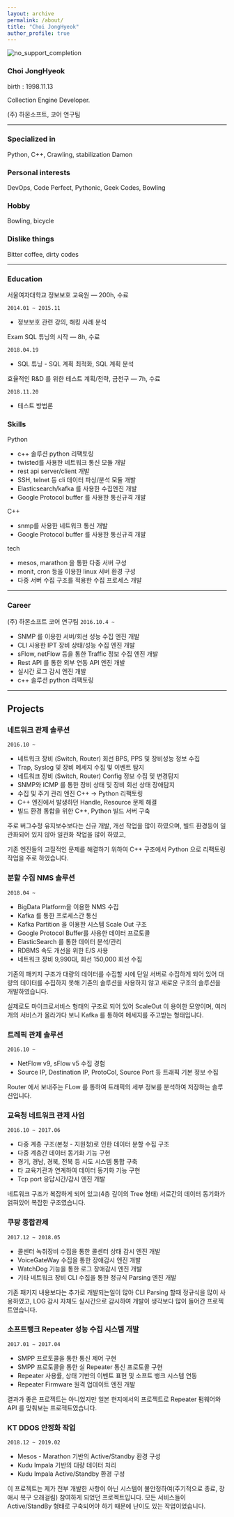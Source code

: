 ```yaml
---
layout: archive
permalink: /about/
title: "Choi JongHyeok"
author_profile: true
---
```


![no_support_completion](/assets/img/41746152.jpg)

### Choi JongHyeok

birth : 1998.11.13

Collection Engine Developer. 

(주) 하몬소프트, 코어 연구팀

---

### Specialized in
Python, C++, Crawling, stabilization Damon

### Personal interests
DevOps, Code Perfect, Pythonic, Geek Codes, Bowling

### Hobby
Bowling, bicycle

### Dislike things
Bitter coffee, dirty codes

---

### Education

서울여자대학교 정보보호 교육원 — 200h, 수료

`2014.01 ~ 2015.11`
- 정보보호 관련 강의, 해킹 사례 분석

Exam SQL 튜닝의 시작 — 8h, 수료

`2018.04.19`
- SQL 튜닝 - SQL 계획 최적화, SQL 계획 분석

효율적인 R&D 를 위한 테스트 계획/전략, 금천구 — 7h, 수료

`2018.11.20`
- 테스트 방법론

### Skills

Python
- c++ 솔루션 python 리팩토링
- twisted를 사용한 네트워크 통신 모듈 개발
- rest api server/client 개발
- SSH, telnet 등 cli 데이터 파싱/분석 모듈 개발
- Elasticsearch/kafka 를 사용한 수집엔진 개발
- Google Protocol buffer 를 사용한 통신규격 개발

C++
- snmp를 사용한 네트워크 통신 개발
- Google Protocol buffer 를 사용한 통신규격 개발

tech
- mesos, marathon 을 통한 다중 서버 구성
- monit, cron 등을 이용한 linux 서버 환경 구성
- 다중 서버 수집 구조를 적용한 수집 프로세스 개발

---

### Career
(주) 하몬소프트 코어 연구팀 
`2016.10.4 ~`
- SNMP 를 이용한 서버/회선 성능 수집 엔진 개발
- CLI 사용한 IPT 장비 상태/성능 수집 엔진 개발
- sFlow, netFlow 등을 통한 Traffic 정보 수집 엔진 개발
- Rest API 를 통한 외부 연동 API 엔진 개발
- 실시간 로그 감시 엔진 개발
- c++ 솔루션 python 리팩토링

---

## Projects

### 네트워크 관제 솔루션
`2016.10 ~`
- 네트워크 장비 (Switch, Router) 회선 BPS, PPS 및 장비성능 정보 수집
- Trap, Syslog 및 장비 메세지 수집 및 이벤트 탐지
- 네트워크 장비 (Switch, Router) Config 정보 수집 및 변경탐지
- SNMP와 ICMP 를 통한 장비 상태 및 장비 회선 상태 장애탐지
- 수집 및 주기 관리 엔진 C++ -> Python 리팩토링
- C++ 엔진에서 발생하던 Handle, Resource 문제 해결
- 빌드 환경 통합을 위한 C++, Python 빌드 서버 구축

주로 버그수정 유지보수보다는 신규 개발, 개선 작업을 많이 하였으며,
빌드 환경등이 일관화되어 있지 않아 일관화 작업을 많이 하였고,

기존 엔진들의 고질적인 문제를 해결하기 위하여 C++ 구조에서 Python 으로 리팩토링 작업을 주로 하였습니다.


### 분할 수집 NMS 솔루션
`2018.04 ~`
- BigData Platform을 이용한 NMS 수집
- Kafka 를 통한 프로세스간 통신
- Kafka Partition 을 이용한 시스템 Scale Out 구조
- Google Protocol Buffer를 사용한 데이터 프로토콜
- ElasticSearch 를 통한 데이터 분석/관리
- RDBMS 속도 개선을 위한 E/S 사용
- 네트워크 장비 9,990대, 회선 150,000 회선 수집

기존의 패키지 구조가 대량의 데이터를 수집할 시에 단일 서버로 수집하게 되어 있어 대량의 데이터를 수집하지 못해 기존의 솔루션을 사용하지 않고 새로운 구조의 솔루션을 개발하였습니다.

실제로도 마이크로서비스 형태의 구조로 되어 있어 ScaleOut 이 용이한 모양이며, 여러개의 서비스가 올라가다 보니 Kafka 를 통하여 메세지를 주고받는 형태입니다.

### 트레픽 관제 솔루션
`2016.10 ~`
- NetFlow v9, sFlow v5 수집 경험
- Source IP, Destination IP, ProtoCol, Source Port 등 트래픽 기본 정보 수집

Router 에서 보내주는 FLow 를 통하여 트래픽의 세부 정보를 분석하여 저장하는 솔루션입니다.


### 교육청 네트워크 관제 사업
`2016.10 ~ 2017.06`
- 다중 계층 구조(본청 - 지원청)로 인한 데이터 분할 수집 구조
- 다중 계층간 데이터 동기화 기능 구현
- 경기, 경남, 경북, 전북 등 시도 시스템 통합 구축
- 타 교육기관과 연계하여 데이터 동기화 기능 구현
- Tcp port 응답시간/감시 엔진 개발

네트워크 구조가 복잡하게 되어 있고(4층 깊이의 Tree 형태) 서로간의 데이터 동기화가 얽혀있어 복잡한 구조였습니다.


### 쿠팡 종합관제
`2017.12 ~ 2018.05`
- 콜센터 녹취장비 수집을 통한 콜센터 상태 감시 엔진 개발
- VoiceGateWay 수집을 통한 장애감시 엔진 개발
- WatchDog 기능을 통한 로그 장애감시 엔진 개발
- 기타 네트워크 장비 CLI 수집을 통한 정규식 Parsing 엔진 개발

기존 패키지 내용보다는 추가로 개발되는일이 많아 CLI Parsing 할때 정규식을 많이 사용하였고, LOG 감시 자체도 실시간으로 감시하여 개발이 생각보다 많이 들어간 프로젝트였습니다.


### 소프트뱅크 Repeater 성능 수집 시스템 개발
`2017.01 ~ 2017.04`
- SMPP 프로토콜을 통한 통신 제어 구현
- SMPP 프로토콜을 통한 실 Repeater 통신 프로토콜 구현
- Repeater 사용률, 상태 기반의 이벤트 표현 및 소프트 뱅크 시스템 연동
- Repeater Firmware 원격 업데이트 엔진 개발

결과가 좋은 프로젝트는 아니었지만 일본 현지에서의 프로젝트로 Repeater 펌웨어와 API 를 맞춰보는 프로젝트였습니다.


### KT DDOS 안정화 작업
`2018.12 ~ 2019.02`
- Mesos - Marathon 기반의 Active/Standby 환경 구성
- Kudu Impala 기반의 대량 데이터 처리
- Kudu Impala Active/Standby 환경 구성

이 프로젝트는 제가 전부 개발한 사항이 아닌 시스템이 불안정하여(주기적으로 종료, 장애시 복구 오래걸림) 참여하게 되었던 프로젝트입니다.
모든 서비스들이 Active/StandBy 형태로 구축되어야 하기 때문에 난이도 있는 작업이었습니다.